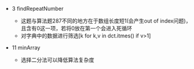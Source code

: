 - 3 findRepeatNumber
  - 这题与算法题287不同的地方在于数组长度短1(会产生out of index问题)，且含有0这一项，若将0放在第一个会进入死循环
  - 对字典中的数据进行筛选[k for k,v in dct.itmes() if v>1]

- 11 minArray
  - 选择二分法可以降低算法复杂度